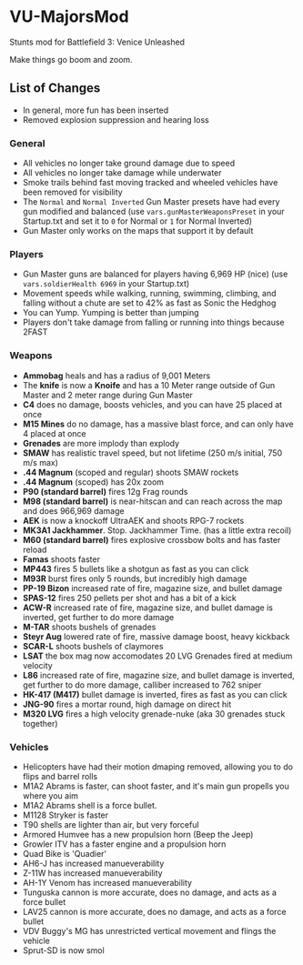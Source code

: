 # VU-MajorsMod
Stunts mod for Battlefield 3: Venice Unleashed

Make things go boom and zoom.

## List of Changes
- In general, more fun has been inserted
- Removed explosion suppression and hearing loss

### General
- All vehicles no longer take ground damage due to speed
- All vehicles no longer take damage while underwater
- Smoke trails behind fast moving tracked and wheeled vehicles have been removed for visibility
- The `Normal` and `Normal Inverted` Gun Master presets have had every gun modified and balanced (use `vars.gunMasterWeaponsPreset` in your Startup.txt and set it to `0` for Normal or `1` for Normal Inverted)
- Gun Master only works on the maps that support it by default

### Players
- Gun Master guns are balanced for players having 6,969 HP (nice) (use `vars.soldierHealth 6969` in your Startup.txt)
- Movement speeds while walking, running, swimming, climbing, and falling without a chute are set to 42% as fast as Sonic the Hedghog
- You can Yump. Yumping is better than jumping
- Players don't take damage from falling or running into things because 2FAST

### Weapons
- **Ammobag** heals and has a radius of 9,001 Meters
- The **knife** is now a **Knoife** and has a 10 Meter range outside of Gun Master and 2 meter range during Gun Master
- **C4** does no damage, boosts vehicles, and you can have 25 placed at once
- **M15 Mines** do no damage, has a massive blast force, and can only have 4 placed at once
- **Grenades** are more implody than explody
- **SMAW** has realistic travel speed, but not lifetime (250 m/s initial, 750 m/s max)
- **.44 Magnum** (scoped and regular) shoots SMAW rockets
- **.44 Magnum** (scoped) has 20x zoom
- **P90 (standard barrel)** fires 12g Frag rounds
- **M98 (standard barrel)** is near-hitscan and can reach across the map and does 966,969 damage
- **AEK** is now a knockoff UltraAEK and shoots RPG-7 rockets
- **MK3A1 Jackhammer**. Stop. Jackhammer Time. (has a little extra recoil)
- **M60 (standard barrel)** fires explosive crossbow bolts and has faster reload
- **Famas** shoots faster
- **MP443** fires 5 bullets like a shotgun as fast as you can click
- **M93R** burst fires only 5 rounds, but incredibly high damage
- **PP-19 Bizon** increased rate of fire, magazine size, and bullet damage
- **SPAS-12** fires 250 pellets per shot and has a bit of a kick
- **ACW-R** increased rate of fire, magazine size, and bullet damage is inverted, get further to do more damage
- **M-TAR** shoots bushels of grenades
- **Steyr Aug** lowered rate of fire, massive damage boost, heavy kickback
- **SCAR-L** shoots bushels of claymores
- **LSAT** the box mag now accomodates 20 LVG Grenades fired at medium velocity
- **L86** increased rate of fire, magazine size, and bullet damage is inverted, get further to do more damage, calliber increased to 762 sniper
- **HK-417 (M417)** bullet damage is inverted, fires as fast as you can click
- **JNG-90** fires a mortar round, high damage on direct hit 
- **M320 LVG** fires a high velocity grenade-nuke (aka 30 grenades stuck together)

### Vehicles
- Helicopters have had their motion dmaping removed, allowing you to do flips and barrel rolls
- M1A2 Abrams is faster, can shoot faster, and it's main gun propells you where you aim
- M1A2 Abrams shell is a force bullet.
- M1128 Stryker is faster
- T90 shells are lighter than air, but very forceful
- Armored Humvee has a new propulsion horn (Beep the Jeep)
- Growler ITV has a faster engine and a propulsion horn
- Quad Bike is 'Quadier'
- AH6-J has increased manueverability
- Z-11W has increased manueverability
- AH-1Y Venom has increased manueverability
- Tunguska cannon is more accurate, does no damage, and acts as a force bullet
- LAV25 cannon is more accurate, does no damage, and acts as a force bullet
- VDV Buggy's MG has unrestricted vertical movement and flings the vehicle
- Sprut-SD is now smol
